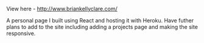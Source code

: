 View here - http://www.briankellyclare.com/

A personal page I built using React and hosting it with Heroku. Have futher plans to add to the site including adding a projects page and making the site responsive. 


